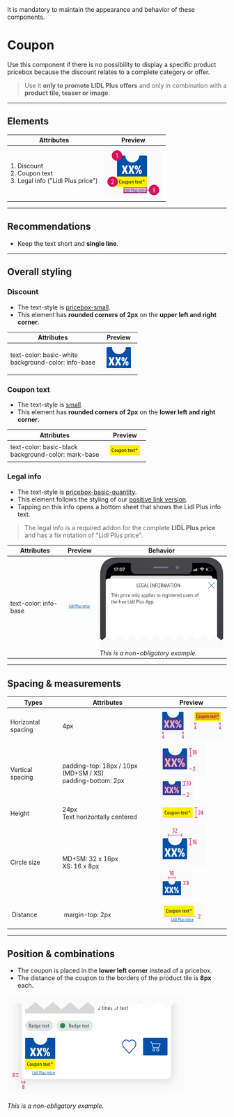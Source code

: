 <AlertWarning alertHeadline="Not modifiable">
 It is mandatory to maintain the appearance and behavior of these components.
</AlertWarning>

# Coupon

Use this component if there is no possibility to display a specific product pricebox because the discount relates to a complete category or offer.

> Use it **only to promote LIDL Plus offers**  and only in combination with a **product tile, teaser or image**.

---

## Elements

| Attributes | Preview |
|---|---|
| 1. Discount <br> 2. Coupon text <br> 3. Legal info ("Lidl Plus price")| ![LIDL Plus coupon](assets/variants/coupon@1x.png) |

---

## Recommendations

- Keep the text short and **single line**.

---

## Overall styling

### Discount

- The text-style is [pricebox-small](/Lidl/Web/Design/General/Typography/Typography.md#pricebox-small).
- This element has **rounded corners of 2px** on the **upper left and right corner**.

| Attributes | Preview |
|---|---|
| text-color: basic-white <br> background-color: info-base | ![Discount: MD+SM](assets/styling/discount@1x.png) |

### Coupon text

- The text-style is [small](/Lidl/Web/Design/General/Typography/Typography.md#small).
- This element has **rounded corners of 2px** on the **lower left and right corner**.

| Attributes | Preview |
|---|---|
| text-color: basic-black <br> background-color: mark-base | ![Coupon text: MD+SM](assets/styling/coupon-text@1x.png) |

### Legal info

- The text-style is [pricebox-basic-quantity](/Lidl/Web/Design/General/Typography/Typography.md#pricebox-basic-quantity).
- This element follows the styling of our [positive link version](/Lidl/Web/Design/General/Link/Link.md#positive-version).
- Tapping on this info opens a bottom sheet that shows the Lidl Plus info text.

> The legal info is a required addon for the complete **LIDL Plus price** and has a fix notation of "Lidl Plus price".

| Attributes | Preview | Behavior |
|---|---|---|
| text-color: info-base | ![legal info: MD+SM](assets/styling/legal@1x.png) | ![behavior: bottom-sheet](assets/position/bottom-sheet@1x.png) <br> *This is a non-obligatory example.* |

---

## Spacing & measurements

| Types | Attributes | Preview |
|---|---|---|
| Horizontal spacing | 4px | ![Horizontal spacing (LG)](assets/measurements/MD+SM/horizontal-spacing@1x.png) |
| Vertical spacing | padding-top: 18px / 10px (MD+SM / XS)<br>padding-bottom: 2px| ![Vertical spacing (MD+SM)](assets/measurements/MD+SM/vertical-spacing@1x.png) ![Vertical spacing (XS)](assets/measurements/XS/vertical-spacing@1x.png)|
| Height | 24px<br>Text horizontally centered | ![Height (MD-XS)](assets/measurements/MD-XS/height@1x.png) |
| Circle size | MD+SM: 32 x 16px <br> XS: 16 x 8px | ![Size: cut out (MD+SM)](assets/measurements/MD+SM/top@1x.png) ![Size: cut out (XS)](assets/measurements/XS/top@1x.png) |
| Distance | margin-top: 2px | ![Distance](assets/measurements/MD-XS/distance@1x.png)

---

## Position & combinations

- The coupon is placed in the **lower left corner** instead of a pricebox.
- The distance of the coupon to the borders of the product tile is **8px** each.

![position](assets/position/coupon@1x.png)

*This is a non-obligatory example.*
